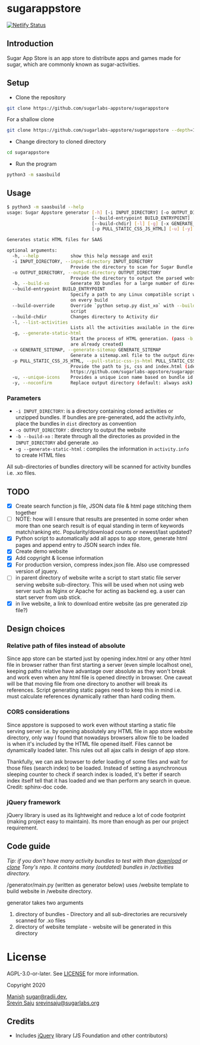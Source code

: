 # sugarappstore

[![Netlify Status](https://api.netlify.com/api/v1/badges/4f6dde9a-8b1c-4e8e-9f2f-13f453988e82/deploy-status)](https://app.netlify.com/sites/sugarstore/deploys)


## Introduction
Sugar App Store is an app store to distribute apps
and games made for sugar, which are commonly known as sugar-activities.


## Setup
* Clone the repository
```bash
git clone https://github.com/sugarlabs-appstore/sugarappstore
```
For a shallow clone
```bash
git clone https://github.com/sugarlabs-appstore/sugarappstore --depth=1
```

* Change directory to cloned directory
```bash
cd sugarappstore
```
* Run the program
```bash
python3 -m saasbuild
```

## Usage

```bash
$ python3 -m saasbuild --help
usage: Sugar Appstore generator [-h] [-i INPUT_DIRECTORY] [-o OUTPUT_DIRECTORY] [-b]
                                [--build-entrypoint BUILD_ENTRYPOINT] [--build-override]
                                [--build-chdir] [-l] [-g] [-x GENERATE_SITEMAP]
                                [-p PULL_STATIC_CSS_JS_HTML] [-u] [-y]

Generates static HTML files for SAAS

optional arguments:
  -h, --help            show this help message and exit
  -i INPUT_DIRECTORY, --input-directory INPUT_DIRECTORY
                        Provide the directory to scan for Sugar Bundle XOs
  -o OUTPUT_DIRECTORY, --output-directory OUTPUT_DIRECTORY
                        Provide the directory to output the parsed website for SAAS
  -b, --build-xo        Generate XO bundles for a large number of directories
  --build-entrypoint BUILD_ENTRYPOINT
                        Specify a path to any Linux compatible script which is intended to be executed
                        on every build
  --build-override      Override `python setup.py dist_xo` with --build-entrypoint argument shell
                        script
  --build-chdir         Changes directory to Activity dir
  -l, --list-activities
                        Lists all the activities available in the directory
  -g, --generate-static-html
                        Start the process of HTML generation. (pass -b, if you are unsure if bundles
                        are already created)
  -x GENERATE_SITEMAP, --generate-sitemap GENERATE_SITEMAP
                        Generate a sitemap.xml file to the output directory
  -p PULL_STATIC_CSS_JS_HTML, --pull-static-css-js-html PULL_STATIC_CSS_JS_HTML
                        Provide the path to js, css and index.html (ideally from
                        https://github.com/sugarlabs-appstore/sugarappstore-static)
  -u, --unique-icons    Provides a unique icon name based on bundle id
  -y, --noconfirm       Replace output directory (default: always ask)

```

### Parameters
* `-i INPUT_DIRECTORY`: is a directory containing cloned activities or unzipped bundles. 
                        If bundles are pre-generated, add the activity.info, place the bundles in `dist` directory as
                        convention
* `-o OUTPUT_DIRECTORY` : directory to output the website
* `-b --build-xo` : Iterate through all the directories as provided in the `INPUT_DIRECTORY` abd generate .xo
* `-g --generate-static-html` : compiles the information in `activity.info` to create HTML files

All sub-directories of bundles directory will be scanned for activity
bundles i.e. .xo files.

## TODO
- [x] Create search function js file, JSON data file & html page stitching them together
- [ ] NOTE: how will I ensure that results are presented in  some order when more than one search result is of equal standing in term of keywords match/ranking etc. Popularity/download counts or newest/last updated?
- [x] Python script to automatically add all apps to app store, generate html pages and append entry to JSON search index file.
- [x] Create demo website
- [x] Add copyright & license information
- [x] For production version, compress index.json file. Also use compressed version of jquery.
- [ ] in parent directory of website write a script to start static file server serving website sub-directory. This will be used when not using web server such as Nginx or Apache for acting as backend eg. a user can start server from usb stick.
- [x] in live website, a link to download entire website (as pre generated zip file?)

## Design choices

### Relative path of files instead of absolute
Since app store can be started just by opening index.html or any other html file in browser rather than first starting a server (even simple localhost one), keeping paths relative have advantage over absolute as they won't break and work even when any html file is opened directly in browser. One caveat will be that moving file from one directory to another will break its references. Script generating static pages need to keep this in mind i.e. must calculate references dynamically rather than hard coding them.

### CORS considerations
Since appstore is supposed to work even without starting a static file serving server i.e. by opening absolutely any HTML file in app store website directory, only way I found that nowadays browsers allow file to be loaded is when it's included by the HTML file opened itself. Files cannot be dynamically loaded later. This rules out all ajax calls in design of app store.

Thankfully, we can ask browser to defer loading of some files and wait for those files (search index) to be loaded. Instead of setting a asynchronous sleeping counter to check if search index is loaded, it's better if search index itself tell that it has loaded and we than perform any search in queue.
Credit: sphinx-doc code.

### jQuery framework
jQuery library is used as its lightweight and reduce a lot of code footprint (making project easy to maintain). Its more than enough as per our project requirement.

## Code guide
*Tip: if you don't have many activity bundles to test with than [download](https://github.com/tony37/Sugaractivities/archive/master.zip) or [clone](https://github.com/tony37/Sugaractivities.git) Tony's repo. It contains many (outdated) bundles in /activities directory.*

/generator/main.py (written as generator below) uses /website template to build website in /website directory.

generator takes two arguments
1. directory of bundles - Directory and all sub-directories are recursively scanned for .xo files
2. directory of website template - website will be generated in this directory

# License
AGPL-3.0-or-later. See [LICENSE](LICENSE) for more information.

Copyright 2020 

[Manish](https://github.com/free-libre-software) <sugar@radii.dev>,  
[Srevin Saju](https://github.com/srevinsaju) <srevinsaju@sugarlabs.org>

## Credits
* Includes [jQuery](https://jquery.org/) library (JS Foundation and other contributors)
